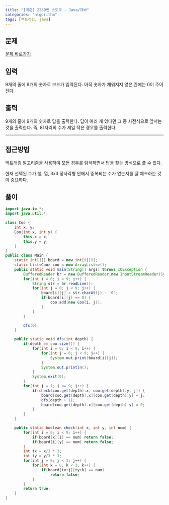 ```yaml
---
title: "[백준] 2239번 스도쿠 - Java/자바"
categories: "algorithm"
tags: [백트래킹, java]
---
```


## 문제

[문제 바로가기](https://www.acmicpc.net/problem/2239)

## 입력

9개의 줄에 9개의 숫자로 보드가 입력된다. 아직 숫자가 채워지지 않은 칸에는 0이 주어진다.

## 출력

9개의 줄에 9개의 숫자로 답을 출력한다. 답이 여러 개 있다면 그 중 사전식으로 앞서는 것을 출력한다. 즉, 81자리의 수가 제일 작은 경우를 출력한다.



---



## 접근방법

백트래킹 알고리즘을 사용하여 모든 경우를 탐색하면서 답을 찾는 방식으로 풀 수 있다.

현재 선택된 수가 행, 열, 3x3 정사각형 안에서 중복되는 수가 없는지를 잘 체크하는 것이 중요하다.




## 풀이

```java
import java.io.*;
import java.util.*;

class Coo {
    int x, y;
    Coo(int x, int y) {
        this.x = x;
        this.y = y;
    }
}
public class Main {
    static int[][] board = new int[9][9];
    static List<Coo> coo = new ArrayList<>();
    public static void main(String[] args) throws IOException {
        BufferedReader br = new BufferedReader(new InputStreamReader(System.in));
        for(int i = 0; i < 9; i++) {
            String str = br.readLine();
            for(int j = 0; j < 9; j++) {
                board[i][j] = str.charAt(j) - '0';
                if(board[i][j] == 0) {
                    coo.add(new Coo(i, j));
                }
            }
        }

        dfs(0);
    }

    public static void dfs(int depth) {
        if(depth == coo.size()) {
            for(int i = 0; i < 9; i++) {
                for(int j = 0; j < 9; j++) {
                    System.out.print(board[i][j]);
                }
                System.out.println();
            }
            System.exit(0);
        }
        for(int j = 1; j <= 9; j++) {
            if(check(coo.get(depth).x, coo.get(depth).y, j)) {
                board[coo.get(depth).x][coo.get(depth).y] = j;
                dfs(depth + 1);
                board[coo.get(depth).x][coo.get(depth).y] = 0;
            }
        }
    }

    public static boolean check(int x, int y, int num) {
        for(int i = 0; i < 9; i++) {
            if(board[x][i] == num) return false;
            if(board[i][y] == num) return false;
        }
        int tx = x/3 * 3;
        int ty = y/3 * 3;
        for(int j = 0; j < 3; j++) {
            for(int k = 0; k < 3; k++) {
                if(board[tx+j][ty+k] == num)
                    return false;
            }
        }
        return true;
    }
}
```
